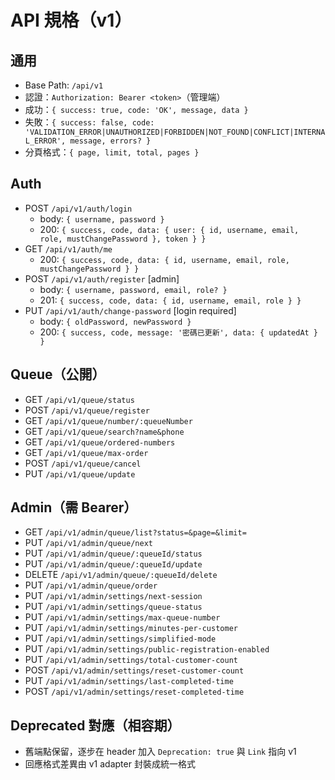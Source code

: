 # API 規格（v1）

## 通用
- Base Path: `/api/v1`
- 認證：`Authorization: Bearer <token>`（管理端）
- 成功：`{ success: true, code: 'OK', message, data }`
- 失敗：`{ success: false, code: 'VALIDATION_ERROR|UNAUTHORIZED|FORBIDDEN|NOT_FOUND|CONFLICT|INTERNAL_ERROR', message, errors? }`
- 分頁格式：`{ page, limit, total, pages }`

## Auth
- POST `/api/v1/auth/login`
  - body: `{ username, password }`
  - 200: `{ success, code, data: { user: { id, username, email, role, mustChangePassword }, token } }`
- GET `/api/v1/auth/me`
  - 200: `{ success, code, data: { id, username, email, role, mustChangePassword } }`
- POST `/api/v1/auth/register` [admin]
  - body: `{ username, password, email, role? }`
  - 201: `{ success, code, data: { id, username, email, role } }`
- PUT `/api/v1/auth/change-password` [login required]
  - body: `{ oldPassword, newPassword }`
  - 200: `{ success, code, message: '密碼已更新', data: { updatedAt } }`

## Queue（公開）
- GET `/api/v1/queue/status`
- POST `/api/v1/queue/register`
- GET `/api/v1/queue/number/:queueNumber`
- GET `/api/v1/queue/search?name&phone`
- GET `/api/v1/queue/ordered-numbers`
- GET `/api/v1/queue/max-order`
- POST `/api/v1/queue/cancel`
- PUT `/api/v1/queue/update`

## Admin（需 Bearer）
- GET `/api/v1/admin/queue/list?status=&page=&limit=`
- PUT `/api/v1/admin/queue/next`
- PUT `/api/v1/admin/queue/:queueId/status`
- PUT `/api/v1/admin/queue/:queueId/update`
- DELETE `/api/v1/admin/queue/:queueId/delete`
- PUT `/api/v1/admin/queue/order`
- PUT `/api/v1/admin/settings/next-session`
- PUT `/api/v1/admin/settings/queue-status`
- PUT `/api/v1/admin/settings/max-queue-number`
- PUT `/api/v1/admin/settings/minutes-per-customer`
- PUT `/api/v1/admin/settings/simplified-mode`
- PUT `/api/v1/admin/settings/public-registration-enabled`
- PUT `/api/v1/admin/settings/total-customer-count`
- POST `/api/v1/admin/settings/reset-customer-count`
- PUT `/api/v1/admin/settings/last-completed-time`
- POST `/api/v1/admin/settings/reset-completed-time`

## Deprecated 對應（相容期）
- 舊端點保留，逐步在 header 加入 `Deprecation: true` 與 `Link` 指向 v1
- 回應格式差異由 v1 adapter 封裝成統一格式

